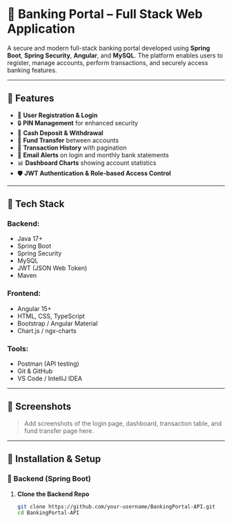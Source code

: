 # 🏦 Banking Portal – Full Stack Web Application

A secure and modern full-stack banking portal developed using **Spring Boot**, **Spring Security**, **Angular**, and **MySQL**. The platform enables users to register, manage accounts, perform transactions, and securely access banking features.

---

## 🚀 Features

- 🔐 **User Registration & Login**
- 🔒 **PIN Management** for enhanced security
- 💸 **Cash Deposit & Withdrawal**
- 🔁 **Fund Transfer** between accounts
- 📜 **Transaction History** with pagination
- 📧 **Email Alerts** on login and monthly bank statements
- 📊 **Dashboard Charts** showing account statistics
- 🛡️ **JWT Authentication & Role-based Access Control**

---

## 🧱 Tech Stack

### Backend:
- Java 17+
- Spring Boot
- Spring Security
- MySQL
- JWT (JSON Web Token)
- Maven

### Frontend:
- Angular 15+
- HTML, CSS, TypeScript
- Bootstrap / Angular Material
- Chart.js / ngx-charts

### Tools:
- Postman (API testing)
- Git & GitHub
- VS Code / IntelliJ IDEA

---

## 📸 Screenshots

> Add screenshots of the login page, dashboard, transaction table, and fund transfer page here.

---

## 🧪 Installation & Setup

### 🔧 Backend (Spring Boot)

1. **Clone the Backend Repo**
   ```bash
   git clone https://github.com/your-username/BankingPortal-API.git
   cd BankingPortal-API
